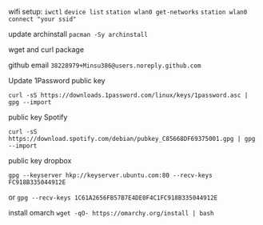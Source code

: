 wifi setup:
`iwctl`
`device list`
`station wlan0 get-networks`
`station wlan0 connect "your ssid"`


update archinstall
`pacman -Sy archinstall`

wget and curl package

github email
`38228979+Minsu386@users.noreply.github.com`

Update 1Password public key
```
curl -sS https://downloads.1password.com/linux/keys/1password.asc | gpg --import
```

public key Spotify
```
curl -sS https://download.spotify.com/debian/pubkey_C85668DF69375001.gpg | gpg --import
```

public key dropbox
```
gpg --keyserver hkp://keyserver.ubuntu.com:80 --recv-keys FC918B335044912E

```

or 
`gpg --recv-keys 1C61A2656FB57B7E4DE0F4C1FC918B335044912E`

install omarch
`wget -qO- https://omarchy.org/install | bash`
